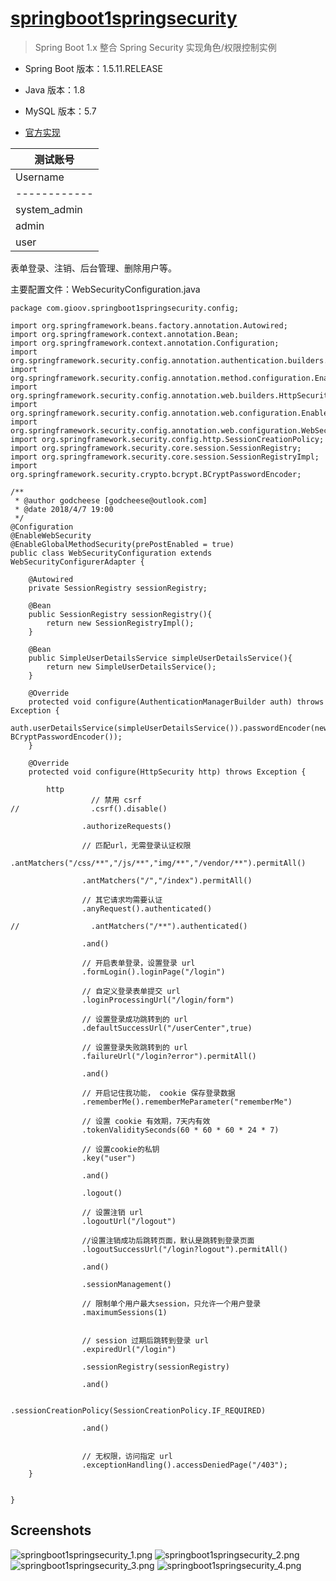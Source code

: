 
# [springboot1springsecurity](https://github.com/godcheese/springboot-example/tree/master/springboot1springsecurity)
> Spring Boot 1.x 整合 Spring Security 实现角色/权限控制实例
- Spring Boot 版本：1.5.11.RELEASE
- Java 版本：1.8 
- MySQL 版本：5.7

- [官方实现](http://spring.io/guides/gs/securing-web/)

|测试账号                                                     |
|-------------------------------------------------------------|
|Username    |Password|Role & Authority                       |
|------------|--------|---------------------------------------|
|system_admin|123456  |ROLE_USER,ROLE_ADMIN,ROLE_SYSTEM_ADMIN |
|admin       |123456  |ROLE_USER,ROLE_ADMIN,/user/delete/{id} |
|user        |123456  |ROLE_USER                              |


表单登录、注销、后台管理、删除用户等。

主要配置文件：WebSecurityConfiguration.java
```
package com.gioov.springboot1springsecurity.config;

import org.springframework.beans.factory.annotation.Autowired;
import org.springframework.context.annotation.Bean;
import org.springframework.context.annotation.Configuration;
import org.springframework.security.config.annotation.authentication.builders.AuthenticationManagerBuilder;
import org.springframework.security.config.annotation.method.configuration.EnableGlobalMethodSecurity;
import org.springframework.security.config.annotation.web.builders.HttpSecurity;
import org.springframework.security.config.annotation.web.configuration.EnableWebSecurity;
import org.springframework.security.config.annotation.web.configuration.WebSecurityConfigurerAdapter;
import org.springframework.security.config.http.SessionCreationPolicy;
import org.springframework.security.core.session.SessionRegistry;
import org.springframework.security.core.session.SessionRegistryImpl;
import org.springframework.security.crypto.bcrypt.BCryptPasswordEncoder;

/**
 * @author godcheese [godcheese@outlook.com]
 * @date 2018/4/7 19:00
 */
@Configuration
@EnableWebSecurity
@EnableGlobalMethodSecurity(prePostEnabled = true)
public class WebSecurityConfiguration extends WebSecurityConfigurerAdapter {

    @Autowired
    private SessionRegistry sessionRegistry;

    @Bean
    public SessionRegistry sessionRegistry(){
        return new SessionRegistryImpl();
    }

    @Bean
    public SimpleUserDetailsService simpleUserDetailsService(){
        return new SimpleUserDetailsService();
    }

    @Override
    protected void configure(AuthenticationManagerBuilder auth) throws Exception {
        auth.userDetailsService(simpleUserDetailsService()).passwordEncoder(new BCryptPasswordEncoder());
    }

    @Override
    protected void configure(HttpSecurity http) throws Exception {

        http
                  // 禁用 csrf
//                .csrf().disable()

                .authorizeRequests()

                // 匹配url，无需登录认证权限
                .antMatchers("/css/**","/js/**","img/**","/vendor/**").permitAll()

                .antMatchers("/","/index").permitAll()

                // 其它请求均需要认证
                .anyRequest().authenticated()

//                .antMatchers("/**").authenticated()

                .and()

                // 开启表单登录，设置登录 url
                .formLogin().loginPage("/login")

                // 自定义登录表单提交 url
                .loginProcessingUrl("/login/form")

                // 设置登录成功跳转到的 url
                .defaultSuccessUrl("/userCenter",true)

                // 设置登录失败跳转到的 url
                .failureUrl("/login?error").permitAll()

                .and()

                // 开启记住我功能， cookie 保存登录数据
                .rememberMe().rememberMeParameter("rememberMe")

                // 设置 cookie 有效期，7天内有效
                .tokenValiditySeconds(60 * 60 * 60 * 24 * 7)

                // 设置cookie的私钥
                .key("user")

                .and()

                .logout()

                // 设置注销 url
                .logoutUrl("/logout")

                //设置注销成功后跳转页面，默认是跳转到登录页面
                .logoutSuccessUrl("/login?logout").permitAll()

                .and()

                .sessionManagement()

                // 限制单个用户最大session，只允许一个用户登录
                .maximumSessions(1)


                // session 过期后跳转到登录 url
                .expiredUrl("/login")

                .sessionRegistry(sessionRegistry)

                .and()

                .sessionCreationPolicy(SessionCreationPolicy.IF_REQUIRED)

                .and()


                // 无权限，访问指定 url
                .exceptionHandling().accessDeniedPage("/403");
    }


}

```

## Screenshots
![springboot1springsecurity_1.png](https://raw.githubusercontent.com/godcheese/springboot-example/master/springboot1springsecurity/screenshots/springboot1springsecurity_1.png)
![springboot1springsecurity_2.png](https://raw.githubusercontent.com/godcheese/springboot-example/master/springboot1springsecurity/screenshots/springboot1springsecurity_2.png)
![springboot1springsecurity_3.png](https://raw.githubusercontent.com/godcheese/springboot-example/master/springboot1springsecurity/screenshots/springboot1springsecurity_3.png)
![springboot1springsecurity_4.png](https://raw.githubusercontent.com/godcheese/springboot-example/master/springboot1springsecurity/screenshots/springboot1springsecurity_4.png)
